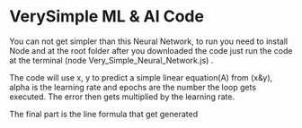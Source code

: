 # VerySimple ML & AI Code
You can not get simpler than this Neural Network, to run you need to install Node and at the root folder after you downloaded  the code just run the code at the terminal (node Very_Simple_Neural_Network.js) . 

The code will use x, y to predict a simple linear equation(A) from (x&y), alpha is the learning rate and epochs are the number the loop gets executed. The error then  gets multiplied by the learning rate.  

The final part is the line formula that get generated 

